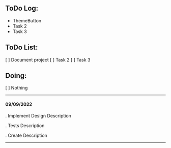 ## ToDo Log:

-   ThemeButton
-   Task 2
-   Task 3

## ToDo List:

[ ] Document project
[ ] Task 2
[ ] Task 3

## Doing:

[ ] Nothing

---

#### 09/09/2022

. Implement Design
Description

. Tests
Description

. Create
Description

---

###
